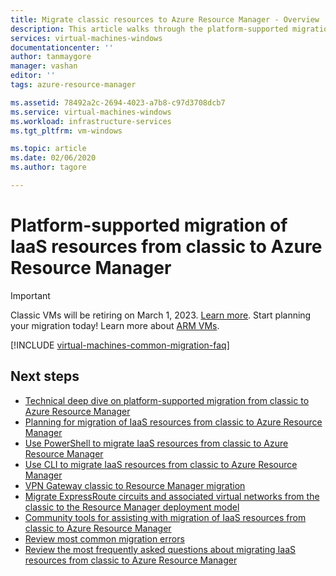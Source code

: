 ```yaml
---
title: Migrate classic resources to Azure Resource Manager - Overview   
description: This article walks through the platform-supported migration of resources from classic to Azure Resource Manager
services: virtual-machines-windows
documentationcenter: ''
author: tanmaygore
manager: vashan
editor: ''
tags: azure-resource-manager

ms.assetid: 78492a2c-2694-4023-a7b8-c97d3708dcb7
ms.service: virtual-machines-windows
ms.workload: infrastructure-services
ms.tgt_pltfrm: vm-windows

ms.topic: article
ms.date: 02/06/2020
ms.author: tagore

---
```


# Platform-supported migration of IaaS resources from classic to Azure Resource Manager

> [!IMPORTANT]
> Classic VMs will be retiring on March 1, 2023. [Learn more](https://aka.ms/classicvmretirement). Start planning your migration today! Learn more about [ARM VMs](https://docs.microsoft.com/azure/virtual-machines/).

[!INCLUDE [virtual-machines-common-migration-faq](../../../includes/virtual-machines-common-classic-resource-manager-migration-overview.md)]

## Next steps

* [Technical deep dive on platform-supported migration from classic to Azure Resource Manager](migration-classic-resource-manager-deep-dive.md?toc=%2fazure%2fvirtual-machines%2fwindows%2ftoc.json)
* [Planning for migration of IaaS resources from classic to Azure Resource Manager](migration-classic-resource-manager-plan.md?toc=%2fazure%2fvirtual-machines%2fwindows%2ftoc.json)
* [Use PowerShell to migrate IaaS resources from classic to Azure Resource Manager](migration-classic-resource-manager-ps.md?toc=%2fazure%2fvirtual-machines%2fwindows%2ftoc.json)
* [Use CLI to migrate IaaS resources from classic to Azure Resource Manager](../linux/migration-classic-resource-manager-cli.md?toc=%2fazure%2fvirtual-machines%2fwindows%2ftoc.json)
* [VPN Gateway classic to Resource Manager migration](https://docs.microsoft.com/azure/vpn-gateway/vpn-gateway-classic-resource-manager-migration)
* [Migrate ExpressRoute circuits and associated virtual networks from the classic to the Resource Manager deployment model](https://docs.microsoft.com/azure/expressroute/expressroute-migration-classic-resource-manager)
* [Community tools for assisting with migration of IaaS resources from classic to Azure Resource Manager](migration-classic-resource-manager-community-tools.md?toc=%2fazure%2fvirtual-machines%2fwindows%2ftoc.json)
* [Review most common migration errors](migration-classic-resource-manager-errors.md?toc=%2fazure%2fvirtual-machines%2fwindows%2ftoc.json)
* [Review the most frequently asked questions about migrating IaaS resources from classic to Azure Resource Manager](migration-classic-resource-manager-faq.md?toc=%2fazure%2fvirtual-machines%2fwindows%2ftoc.json)
